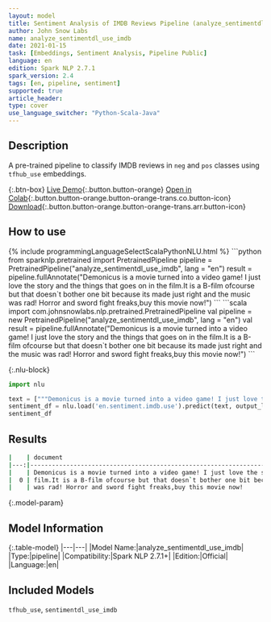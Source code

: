 ```yaml
---
layout: model
title: Sentiment Analysis of IMDB Reviews Pipeline (analyze_sentimentdl_use_imdb)
author: John Snow Labs
name: analyze_sentimentdl_use_imdb
date: 2021-01-15
task: [Embeddings, Sentiment Analysis, Pipeline Public]
language: en
edition: Spark NLP 2.7.1
spark_version: 2.4
tags: [en, pipeline, sentiment]
supported: true
article_header:
type: cover
use_language_switcher: "Python-Scala-Java"
---
```


## Description

A pre-trained pipeline to classify IMDB reviews in `neg` and `pos` classes using `tfhub_use` embeddings.

{:.btn-box}
[Live Demo](https://demo.johnsnowlabs.com/public/SENTIMENT_EN/){:.button.button-orange}
[Open in Colab](https://colab.research.google.com/github/JohnSnowLabs/spark-nlp-workshop/blob/master/tutorials/streamlit_notebooks/SENTIMENT_EN.ipynb){:.button.button-orange.button-orange-trans.co.button-icon}
[Download](https://s3.amazonaws.com/auxdata.johnsnowlabs.com/public/models/analyze_sentimentdl_use_imdb_en_2.7.1_2.4_1610723836151.zip){:.button.button-orange.button-orange-trans.arr.button-icon}

## How to use



<div class="tabs-box" markdown="1">
{% include programmingLanguageSelectScalaPythonNLU.html %}
```python
from sparknlp.pretrained import PretrainedPipeline 
pipeline = PretrainedPipeline("analyze_sentimentdl_use_imdb", lang = "en") 
result = pipeline.fullAnnotate("Demonicus is a movie turned into a video game! I just love the story and the things that goes on in the film.It is a B-film ofcourse but that doesn`t bother one bit because its made just right and the music was rad! Horror and sword fight freaks,buy this movie now!")
```
```scala
import com.johnsnowlabs.nlp.pretrained.PretrainedPipeline
val pipeline = new PretrainedPipeline("analyze_sentimentdl_use_imdb", lang = "en")
val result = pipeline.fullAnnotate("Demonicus is a movie turned into a video game! I just love the story and the things that goes on in the film.It is a B-film ofcourse but that doesn`t bother one bit because its made just right and the music was rad! Horror and sword fight freaks,buy this movie now!")
```

{:.nlu-block}
```python
import nlu

text = ["""Demonicus is a movie turned into a video game! I just love the story and the things that goes on in the film.It is a B-film ofcourse but that doesn`t bother one bit because its made just right and the music was rad! Horror and sword fight freaks,buy this movie now!"""]
sentiment_df = nlu.load('en.sentiment.imdb.use').predict(text, output_level='sentence')
sentiment_df
```

</div>

## Results

```bash
|    | document                                                                                                 | sentiment     |
|---:|---------------------------------------------------------------------------------------------------------:|--------------:|
|    | Demonicus is a movie turned into a video game! I just love the story and the things that goes on in the  |               |
|  0 | film.It is a B-film ofcourse but that doesn`t bother one bit because its made just right and the music   | positive      |
|    | was rad! Horror and sword fight freaks,buy this movie now!                                               |               |

```

{:.model-param}
## Model Information

{:.table-model}
|---|---|
|Model Name:|analyze_sentimentdl_use_imdb|
|Type:|pipeline|
|Compatibility:|Spark NLP 2.7.1+|
|Edition:|Official|
|Language:|en|

## Included Models

`tfhub_use`, `sentimentdl_use_imdb`